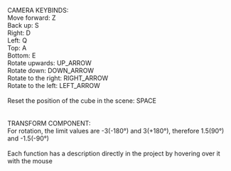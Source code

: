 CAMERA KEYBINDS:<br/>
Move forward: Z<br/>
Back up: S<br/>
Right: D<br/>
Left: Q<br/>
Top: A<br/>
Bottom: E<br/>
Rotate upwards: UP_ARROW<br/>
Rotate down: DOWN_ARROW<br/>
Rotate to the right: RIGHT_ARROW<br/>
Rotate to the left: LEFT_ARROW<br/>
<br/>
Reset the position of the cube in the scene: SPACE<br/>
<br/>
<br/>
TRANSFORM COMPONENT:<br/>
For rotation, the limit values are -3(-180°) and 3(+180°), therefore 1.5(90°) and -1.5(-90°)<br/>
<br/>
Each function has a description directly in the project by hovering over it with the mouse<br/>
